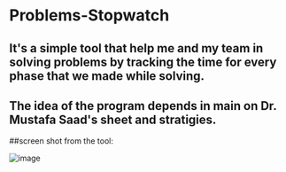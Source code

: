 # Problems-Stopwatch
## It's a simple tool that help me and my team in solving problems by tracking the time for every phase that we made while solving. 

## The idea of the program depends in main on Dr. Mustafa Saad's sheet and stratigies.

##screen shot from the tool:

![image](https://user-images.githubusercontent.com/72660571/149987578-e65390e5-9cc6-4919-b29d-31392a65a3d3.png)
